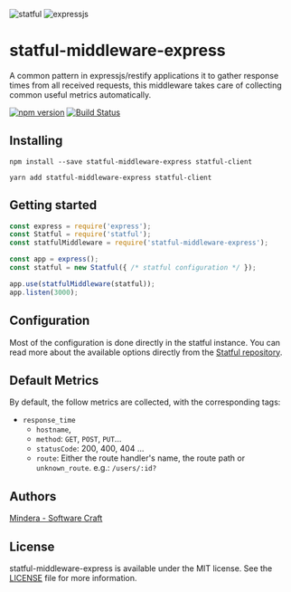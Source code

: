 ![statful](https://avatars1.githubusercontent.com/u/20299158?v=3&s=200)
![expressjs](https://camo.githubusercontent.com/b0c9dc0e2f5bcd190403159a24d4a541e496e30a/68747470733a2f2f636f6c69676f2e696f2f696d616765732f657870726573732e737667)
# statful-middleware-express

A common pattern in expressjs/restify applications it to gather response times from all received requests, this  middleware takes care of collecting common useful metrics automatically.

[![npm version](https://badge.fury.io/js/statful-middleware-express.svg)](https://badge.fury.io/js/statful-middleware-express) [![Build Status](https://travis-ci.org/statful/statful-middleware-express.svg?branch=master)](https://travis-ci.org/statful/statful-middleware-express)

## Installing

```shell
npm install --save statful-middleware-express statful-client
```
```shell
yarn add statful-middleware-express statful-client
```

## Getting started

```js
const express = require('express');
const Statful = require('statful');
const statfulMiddleware = require('statful-middleware-express');

const app = express();
const statful = new Statful({ /* statful configuration */ });

app.use(statfulMiddleware(statful));
app.listen(3000);
```

## Configuration

Most of the configuration is done directly in the statful instance. You can read more about the available options directly from the [Statful repository](https://github.com/statful/statful-client-nodejs#global-configuration).

## Default Metrics

By default, the follow metrics are collected, with the corresponding tags:

  * `response_time`
    * `hostname`,
    * `method`: `GET`, `POST`, `PUT`...
    * `statusCode`: 200, 400, 404 ...
    * `route`: Either the route handler's name, the route path or `unknown_route`. e.g.: `/users/:id?`

## Authors

[Mindera - Software Craft](https://github.com/Mindera)

## License

statful-middleware-express is available under the MIT license. See the [LICENSE](https://raw.githubusercontent.com/statful/statful-middleware-express/master/LICENSE.md) file for more information.
